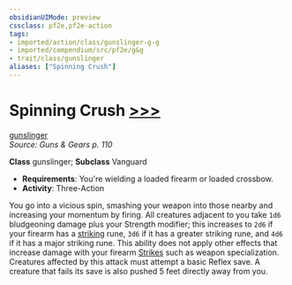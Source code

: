 ```yaml
---
obsidianUIMode: preview
cssclass: pf2e,pf2e-action
tags:
- imported/action/class/gunslinger-g-g
- imported/compendium/src/pf2e/g&g
- trait/class/gunslinger
aliases: ["Spinning Crush"]
---
```

# Spinning Crush [>>>](chapter-9-playing-the-game.md#Actions "Three-Action")
[gunslinger](rules/traits/gunslinger-g-g.md)  
*Source: Guns & Gears p. 110*  

**Class** gunslinger; **Subclass** Vanguard
- **Requirements**: You're wielding a loaded firearm or loaded crossbow.
- **Activity**: Three-Action

You go into a vicious spin, smashing your weapon into those nearby and increasing your momentum by firing. All creatures adjacent to you take `1d6` bludgeoning damage plus your Strength modifier; this increases to `2d6` if your firearm has a [striking](../../compendium/equipment/items/striking.md) rune, `3d6` if it has a greater striking rune, and `4d6` if it has a major striking rune. This ability does not apply other effects that increase damage with your firearm [Strikes](strike.md) such as weapon specialization. Creatures affected by this attack must attempt a basic Reflex save. A creature that fails its save is also pushed 5 feet directly away from you.